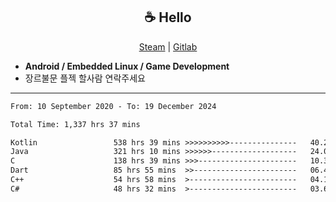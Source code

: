<h2 align="center"> ☕ Hello </h2>

<p align="center">
  <a href="https://steamcommunity.com/id/Niforances/">Steam</a> |
  <a href="https://gitlab.com/niforances">Gitlab</a>
</p>

 - **Android / Embedded Linux / Game Development**
 - 장르불문 플젝 할사람 연락주세요

------

<!--START_SECTION:waka-->

```txt
From: 10 September 2020 - To: 19 December 2024

Total Time: 1,337 hrs 37 mins

Kotlin                 538 hrs 39 mins >>>>>>>>>>---------------   40.27 %
Java                   321 hrs 10 mins >>>>>>-------------------   24.01 %
C                      138 hrs 39 mins >>>----------------------   10.37 %
Dart                   85 hrs 55 mins  >>-----------------------   06.42 %
C++                    54 hrs 58 mins  >------------------------   04.11 %
C#                     48 hrs 32 mins  >------------------------   03.63 %
```

<!--END_SECTION:waka-->
